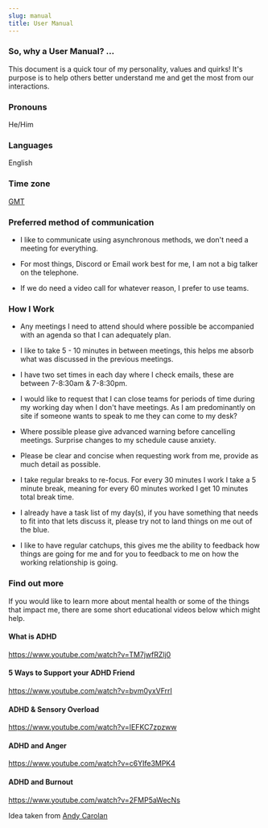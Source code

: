 ```yaml
---
slug: manual
title: User Manual
---
```


### So, why a User Manual? ...

This document is a quick tour of my personality, values and quirks! It's purpose is to help others better understand me and get the most from our interactions.

### Pronouns

He/Him

### Languages

English

### Time zone

[GMT](https://www.timeanddate.com/worldclock/uk/london) 

### Preferred method of communication

- I like to communicate using asynchronous methods, we don't need a meeting for everything. 

- For most things, Discord or Email work best for me, I am not a big talker on the telephone.

- If we do need a video call for whatever reason, I prefer to use teams. 

### How I Work

- Any meetings I need to attend should where possible be accompanied with an agenda so that I can adequately plan. 

- I like to take 5 - 10 minutes in between meetings, this helps me absorb what was discussed in the previous meetings. 

- I have two set times in each day where I check emails, these are between 7-8:30am & 7-8:30pm. 

- I would like to request that I can close teams for periods of time during my working day when I don't have meetings. As I am predominantly on site if someone wants to speak to me they can come to my desk? 

- Where possible please give advanced warning before cancelling meetings. Surprise changes to my schedule cause anxiety. 

- Please be clear and concise when requesting work from me, provide as much detail as possible.

- I take regular breaks to re-focus. For every 30 minutes I work I take a 5 minute break, meaning for every 60 minutes worked I get 10 minutes total break time. 

- I already have a task list of my day(s), if you have something that needs to fit into that lets discuss it, please try not to land things on me out of the blue.

- I like to have regular catchups, this gives me the ability to feedback how things are going for me and for you to feedback to me on how the working relationship is going. 

### Find out more

If you would like to learn more about mental health or some of the things that impact me, there are some short educational videos below which might help.

#### What is ADHD

https://www.youtube.com/watch?v=TM7jwfRZlj0

#### 5 Ways to Support your ADHD Friend

https://www.youtube.com/watch?v=bvm0yxVFrrI

#### ADHD & Sensory Overload

https://www.youtube.com/watch?v=IEFKC7zpzww

#### ADHD and Anger

https://www.youtube.com/watch?v=c6YIfe3MPK4

#### ADHD and Burnout

https://www.youtube.com/watch?v=2FMP5aWecNs

Idea taken from [Andy Carolan](https://www.andycarolan.com/myusermanual)
